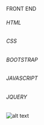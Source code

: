 FRONT END
###### HTML
###### CSS
###### BOOTSTRAP
###### JAVASCRIPT
###### JQUERY

![alt text](https://github.com/mo-said/dimofinf-task/blob/master/img/Dimofinf-Test-desktop-view.png)
